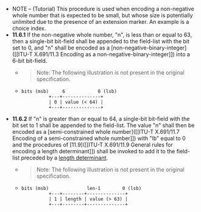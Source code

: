 - NOTE – (Tutorial) This procedure is used when encoding a non-negative whole number that is expected to be small, but whose size is potentially unlimited due to the presence of an extension marker. An example is a choice index.
- **11.6.1** If the non-negative whole number, "n", is less than or equal to 63, then a single-bit bit-field shall be appended to the field-list with the bit set to 0, and "n" shall be encoded as a [non-negative-binary-integer]([[ITU-T X.691/11.3 Encoding as a non-negative-binary-integer]]) into a 6-bit bit-field.
	- > Note: The following illustration is not present in the original specification.
	- ```
	  bits (msb)     6            0 (lsb)
	            +---+--------------+
	            | 0 | value (< 64) |
	            +---+--------------+
	  ```
- **11.6.2** If "n" is greater than or equal to 64, a single-bit bit-field with the bit set to 1 shall be appended to the field-list. The value "n" shall then be encoded as a [semi-constrained whole number]([[ITU-T X.691/11.7 Encoding of a semi-constrained whole number]]) with "lb" equal to 0 and the procedures of [11.9]([[ITU-T X.691/11.9 General rules for encoding a length determinant]]) shall be invoked to add it to the field-list preceded by a [length determinant](((6579cc13-23e3-40ae-9270-85f099d0157b))).
	- > Note: The following illustration is not present in the original specification.
	- ```
	  bits (msb)              len-1        0 (lsb)
	            +---+--------+--------------+
	            | 1 | length | value (> 63) |
	            +---+--------+--------------+
	  ```